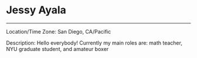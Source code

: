 # Jessy Ayala

-----------------------

Location/Time Zone: San Diego, CA/Pacific

Description: Hello everybody! Currently my main roles are: math teacher, NYU graduate student, and amateur boxer
